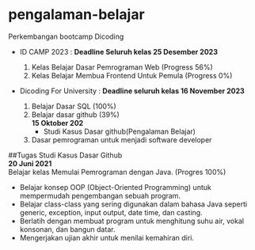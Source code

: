 # pengalaman-belajar

Perkembangan bootcamp Dicoding
- ID CAMP 2023 : **Deadline Seluruh kelas 25 Desember 2023**
  1. Kelas Belajar Dasar Pemrograman Web (Progress 56%)
  2. Kelas Belajar Membua Frontend Untuk Pemula (Progress 0%)
  
- Dicoding For University : **Deadline seluruh kelas 16 November 2023**
  1. Belajar Dasar SQL (100%)
  2. Belajar dasar github (39%)<br>
     **15 Oktober 202**
     * Studi Kasus Dasar github(Pengalaman Belajar)
  3. Dasar pemrograman untuk menjadi software developer


##Tugas Studi Kasus Dasar Github<br>
**20 Juni 2021**<br>
Belajar kelas Memulai Pemrograman dengan Java. (Progres 100%)
* Belajar konsep OOP (Object-Oriented Programming) untuk mempermudah pengembangan sebuah program.
* Belajar class-class yang sering digunakan dalam bahasa Java seperti generic, exception, input output, date time, dan casting.
* Berlatih dengan membuat program untuk menghitung suhu air, vokal konsonan, dan bangun datar.
* Mengerjakan ujian akhir untuk menilai kemahiran diri.
